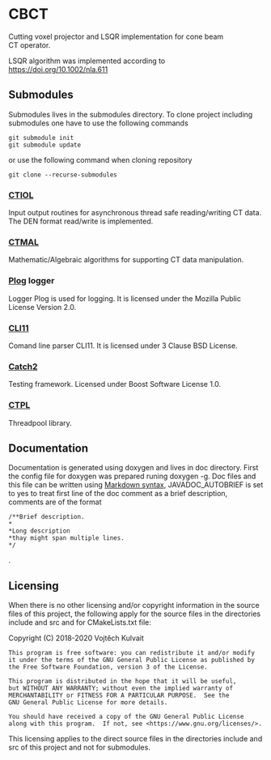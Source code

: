 # CBCT

Cutting voxel projector and LSQR implementation for cone beam CT operator.

LSQR algorithm was implemented according to https://doi.org/10.1002/nla.611


## Submodules

Submodules lives in the submodules directory. To clone project including submodules one have to use the following commands

```
git submodule init
git submodule update
```
or use the following command when cloning repository

```
git clone --recurse-submodules
```


### [CTIOL](https://bitbucket.org/kulvait/ctiol)

Input output routines for asynchronous thread safe reading/writing CT data. The DEN format read/write is implemented.

### [CTMAL](https://bitbucket.org/kulvait/ctmal)

Mathematic/Algebraic algorithms for supporting CT data manipulation.

### [Plog](https://github.com/SergiusTheBest/plog) logger

Logger Plog is used for logging. It is licensed under the Mozilla Public License Version 2.0.

### [CLI11](https://github.com/CLIUtils/CLI11)

Comand line parser CLI11. It is licensed under 3 Clause BSD License.

### [Catch2](https://github.com/catchorg/Catch2)

Testing framework. Licensed under Boost Software License 1.0.

### [CTPL](https://github.com/vit-vit/ctpl)

Threadpool library.


## Documentation

Documentation is generated using doxygen and lives in doc directory.
First the config file for doxygen was prepared runing doxygen -g.
Doc files and this file can be written using [Markdown syntax](https://daringfireball.net/projects/markdown/syntax), JAVADOC_AUTOBRIEF is set to yes to treat first line of the doc comment as a brief description, comments are of the format 
```
/**Brief description.
*
*Long description
*thay might span multiple lines.
*/
```
.

## Licensing

When there is no other licensing and/or copyright information in the source files of this project, the following apply for the source files in the directories include and src and for CMakeLists.txt file:

Copyright (C) 2018-2020 Vojtěch Kulvait

    This program is free software: you can redistribute it and/or modify
    it under the terms of the GNU General Public License as published by
    the Free Software Foundation, version 3 of the License.

    This program is distributed in the hope that it will be useful,
    but WITHOUT ANY WARRANTY; without even the implied warranty of
    MERCHANTABILITY or FITNESS FOR A PARTICULAR PURPOSE.  See the
    GNU General Public License for more details.

    You should have received a copy of the GNU General Public License
    along with this program.  If not, see <https://www.gnu.org/licenses/>.


This licensing applies to the direct source files in the directories include and src of this project and not for submodules.
